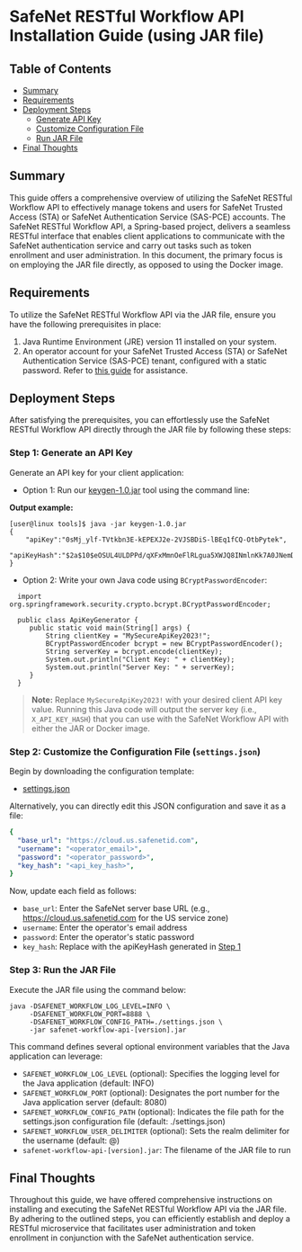 # SafeNet RESTful Workflow API Installation Guide (using JAR file)

## Table of Contents

- [Summary](https://github.com/thalesdemo/safenet-workflow-api/tree/main/jar#summary)
- [Requirements](https://github.com/thalesdemo/safenet-workflow-api/tree/main/jar#requirements)
- [Deployment Steps](https://github.com/thalesdemo/safenet-workflow-api/tree/main/jar#instructions)
  - [Generate API Key](https://github.com/thalesdemo/safenet-workflow-api/tree/main/jar#step-1-generate-an-api-key)
  - [Customize Configuration File](https://github.com/thalesdemo/safenet-workflow-api/tree/main/jar#step-2-customize-the-configuration-file-settingsjson)
  - [Run JAR File](https://github.com/thalesdemo/safenet-workflow-api/tree/main/jar#step-3-run-the-jar-file)
- [Final Thoughts](https://github.com/thalesdemo/safenet-workflow-api/tree/main/jar#final-thoughts)

## Summary

This guide offers a comprehensive overview of utilizing the SafeNet RESTful Workflow API to effectively manage tokens and users for SafeNet Trusted Access (STA) or SafeNet Authentication Service (SAS-PCE) accounts. The SafeNet RESTful Workflow API, a Spring-based project, delivers a seamless RESTful interface that enables client applications to communicate with the SafeNet authentication service and carry out tasks such as token enrollment and user administration. In this document, the primary focus is on employing the JAR file directly, as opposed to using the Docker image.

## Requirements

To utilize the SafeNet RESTful Workflow API via the JAR file, ensure you have the following prerequisites in place:

1. Java Runtime Environment (JRE) version 11 installed on your system.
2. An operator account for your SafeNet Trusted Access (STA) or SafeNet Authentication Service (SAS-PCE) tenant, configured with a static password. Refer to [this guide](https://thalesdocs.com/sta/operator/tokens/tkn_pw_temp/index.html) for assistance.

## Deployment Steps

After satisfying the prerequisites, you can effortlessly use the SafeNet RESTful Workflow API directly through the JAR file by following these steps:

### Step 1: Generate an API Key

Generate an API key for your client application:

- Option 1: Run our [keygen-1.0.jar](https://github.com/thalesdemo/safenet-auth-api/blob/main/tools/keygen-1.0.jar) tool using the command line:

**Output example:**

```
[user@linux tools]$ java -jar keygen-1.0.jar
{
    "apiKey":"0sMj_ylf-TVtkbn3E-kEPEXJ2e-2VJSBDiS-lBEq1fCQ-OtbPytek",
    "apiKeyHash":"$2a$10$eOSUL4ULDPPd/qXFxMmnOeFlRLgua5XWJQ8INmlnKk7A0JNemDKoi"
}
```

- Option 2: Write your own Java code using `BCryptPasswordEncoder`:

```
  import org.springframework.security.crypto.bcrypt.BCryptPasswordEncoder;

  public class ApiKeyGenerator {
 	 public static void main(String[] args) {
  		 String clientKey = "MySecureApiKey2023!";
 	 	 BCryptPasswordEncoder bcrypt = new BCryptPasswordEncoder();
 		 String serverKey = bcrypt.encode(clientKey);
 		 System.out.println("Client Key: " + clientKey);
 		 System.out.println("Server Key: " + serverKey);
 	 }
  }
```

> **Note:** Replace `MySecureApiKey2023!` with your desired client API key value. Running this Java code will output the server key (i.e., `X_API_KEY_HASH`) that you can use with the SafeNet Workflow API with either the JAR or Docker image.

### Step 2: Customize the Configuration File (`settings.json`)

Begin by downloading the configuration template:

- [settings.json](https://github.com/thalesdemo/safenet-workflow-api/raw/main/settings.json)

Alternatively, you can directly edit this JSON configuration and save it as a file:

```yaml
{
  "base_url": "https://cloud.us.safenetid.com",
  "username": "<operator_email>",
  "password": "<operator_password>",
  "key_hash": "<api_key_hash>",
}
```

Now, update each field as follows:

- `base_url`: Enter the SafeNet server base URL (e.g., https://cloud.us.safenetid.com for the US service zone)
- `username`: Enter the operator's email address
- `password`: Enter the operator's static password
- `key_hash`: Replace with the apiKeyHash generated in [Step 1](https://github.com/thalesdemo/safenet-workflow-api/tree/main/jar#step-1-generate-an-api-key)

### Step 3: Run the JAR File

Execute the JAR file using the command below:

    java -DSAFENET_WORKFLOW_LOG_LEVEL=INFO \
         -DSAFENET_WORKFLOW_PORT=8888 \
         -DSAFENET_WORKFLOW_CONFIG_PATH=./settings.json \
         -jar safenet-workflow-api-[version].jar

This command defines several optional environment variables that the Java application can leverage:

- `SAFENET_WORKFLOW_LOG_LEVEL` (optional): Specifies the logging level for the Java application (default: INFO)
- `SAFENET_WORKFLOW_PORT` (optional): Designates the port number for the Java application server (default: 8080)
- `SAFENET_WORKFLOW_CONFIG_PATH` (optional): Indicates the file path for the settings.json configuration file (default: ./settings.json)
- `SAFENET_WORKFLOW_USER_DELIMITER` (optional): Sets the realm delimiter for the username (default: @)
- `safenet-workflow-api-[version].jar`: The filename of the JAR file to run

## Final Thoughts

Throughout this guide, we have offered comprehensive instructions on installing and executing the SafeNet RESTful Workflow API via the JAR file. By adhering to the outlined steps, you can efficiently establish and deploy a RESTful microservice that facilitates user administration and token enrollment in conjunction with the SafeNet authentication service.
